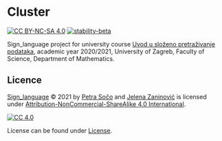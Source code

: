 # Cluster

[![CC BY-NC-SA 4.0][cc-shield]][cc]
[![stability-beta](https://img.shields.io/badge/stability-beta-33bbff.svg)](https://github.com/mkenney/software-guides/blob/master/STABILITY-BADGES.md#beta)


Sign_language project for university course [Uvod u složeno pretraživanje podataka](http://www.pmf.unizg.hr/math/predmet/uuspp_a), academic year 2020/2021, University of Zagreb, Faculty of Science, Department of Mathematics.





## Licence
  
 [Sign_language](https://github.com/sopetra/sign_language) © 2021 by [Petra Sočo](https://github.com/sopetra) and [Jelena Zaninović](https://github.com/jelzani) is licensed under [Attribution-NonCommercial-ShareAlike 4.0 International][cc].

[![CC 4.0][cc-image]][cc]


[cc]: https://creativecommons.org/licenses/by-nc-sa/4.0/?ref=chooser-v1
[cc-image]: https://licensebuttons.net/l/by-nc-sa/4.0/88x31.png
[cc-shield]: https://img.shields.io/badge/License-CC%20BY--SA%204.0-lightgrey.svg


License can be found under [License](LICENSE).
